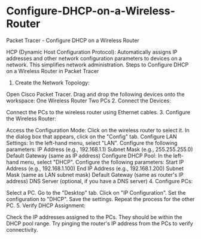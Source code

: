 # Configure-DHCP-on-a-Wireless-Router
Packet Tracer - Configure DHCP on a Wireless Router


HCP (Dynamic Host Configuration Protocol): Automatically assigns IP addresses and other network configuration parameters to devices on a network. This simplifies network administration.
Steps to Configure DHCP on a Wireless Router in Packet Tracer
1. Create the Network Topology:

Open Cisco Packet Tracer.
Drag and drop the following devices onto the workspace:
One Wireless Router
Two PCs
2. Connect the Devices:

Connect the PCs to the wireless router using Ethernet cables.
3. Configure the Wireless Router:

Access the Configuration Mode:
Click on the wireless router to select it.
In the dialog box that appears, click on the "Config" tab.
Configure LAN Settings:
In the left-hand menu, select "LAN".
Configure the following parameters:
IP Address (e.g., 192.168.1.1)
Subnet Mask (e.g., 255.255.255.0)
Default Gateway (same as IP address)
Configure DHCP Pool:
In the left-hand menu, select "DHCP".
Configure the following parameters:
Start IP Address (e.g., 192.168.1.100)
End IP Address (e.g., 192.168.1.200)
Subnet Mask (same as LAN subnet mask)
Default Gateway (same as router's IP address)
DNS Server (optional, if you have a DNS server)
4. Configure PCs:

Select a PC.
Go to the "Desktop" tab.
Click on "IP Configuration".
Set the configuration to "DHCP".
Save the settings.
Repeat the process for the other PC.
5. Verify DHCP Assignment:

Check the IP addresses assigned to the PCs. They should be within the DHCP pool range.
Try pinging the router's IP address from the PCs to verify connectivity.
